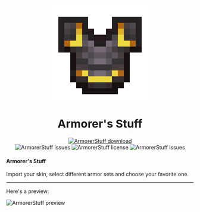 <div align=center>
	<img src="icon-big.png" width="256" height="256" alt="Tasky logo">
	<br>
	<h1 style="font-size:30px">Armorer's Stuff</h1>
	<a href="https://github.com/falseme/ArmorerStuff/releases/tag/v1.0">
		<img src="https://img.shields.io/badge/armorer_stuff-download-informational?style=for-the-badge&logo=DocuSign&logoColor=fff" alt="ArmorerStuff download">
	</a>
	<br>
	<img src="https://img.shields.io/github/issues/falseme/ArmorerStuff?style=for-the-badge&label=issues" alt="ArmorerStuff issues">
	<img src="https://img.shields.io/github/license/falseme/ArmorerStuff?style=for-the-badge&label=license" alt="ArmorerStuff license">
	<img src="https://img.shields.io/github/release/falseme/ArmorerStuff?style=for-the-badge&label=version" alt="ArmorerStuff issues">
</div>

#### Armorer's Stuff

Import your skin, select different armor sets and choose your favorite one.

------------

Here's a preview:

<img src="https://falseme.github.io/Fabricio-Tomas/res/armorerstuff.png" width="50%" height="50%" alt="ArmorerStuff preview">
